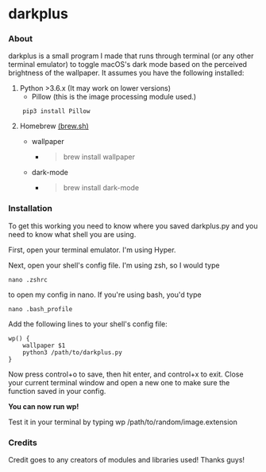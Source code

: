 # darkplus

### **About**

darkplus is a small program I made that runs through terminal (or any other terminal emulator) to toggle macOS's dark mode based on the perceived brightness of the wallpaper. It assumes you have the following installed:

1. Python >3.6.x (It may work on lower versions)
	- Pillow (this is the image processing module used.)
```
	pip3 install Pillow
```
2. Homebrew [(brew.sh)](brew.sh)
	- wallpaper
		- > brew install wallpaper

	- dark-mode
		- > brew install dark-mode

### **Installation**

To get this working you need to know where you saved darkplus.py and you need to know what shell you are using.

First, open your terminal emulator. I'm using Hyper.

Next, open your shell's config file. I'm using zsh, so I would type
```
nano .zshrc
```
to open my config in nano. If you're using bash, you'd type
```
nano .bash_profile
```


Add the following lines to your shell's config file:
```
wp() {
	wallpaper $1
	python3 /path/to/darkplus.py
}
```

Now press control+o to save, then hit enter, and control+x to exit. Close your current terminal window and open a new one to make sure the function saved in your config.

**You can now run wp!**

Test it in your terminal by typing wp /path/to/random/image.extension

### **Credits**

Credit goes to any creators of modules and libraries used! Thanks guys!